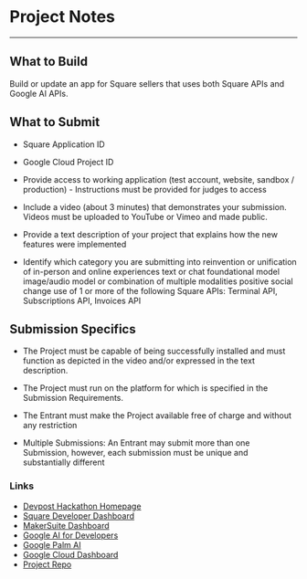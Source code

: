 # Project Notes
---
## What to Build
Build or update an app for Square sellers that uses both Square APIs and Google AI APIs. 

## What to Submit
- Square Application ID

- Google Cloud Project ID

- Provide access to working application (test account, website, sandbox / production) - Instructions must be provided for judges to access

- Include a video (about 3 minutes) that demonstrates your submission. Videos must be uploaded to YouTube or Vimeo and made public.

- Provide a text description of your project that explains how the new features were implemented

- Identify which category you are submitting into
    reinvention or unification of in-person and online experiences
    text or chat foundational model 
    image/audio model or combination of multiple modalities
    positive social change
    use of 1 or more of the following Square APIs: Terminal API, Subscriptions API, Invoices API

## Submission Specifics
- The Project must be capable of being successfully installed and must function as depicted in the video and/or expressed in the text description.

- The Project must run on the platform for which is specified in the Submission Requirements. 

- The Entrant must make the Project available free of charge and without any restriction

- Multiple Submissions: An Entrant may submit more than one Submission, however, each submission must be unique and substantially different
            
### Links            
 
- [Devpost Hackathon Homepage](https://square-google-ai.devpost.com/ "Devpost Hackathon Homepage")
- [Square Developer Dashboard](https://developer.squareup.com/apps "Square Developer Dashboard")
- [MakerSuite Dashboard](https://makersuite.google.com/app/home "MakerSuite Dashboard")
- [Google AI for Developers](https://developers.google.com/focus/ai-development "Google AI for Developers")
- [Google Palm AI](https://developers.generativeai.google/products/palm "Google Palm AI")
- [Google Cloud Dashboard](https://console.cloud.google.com/home/dashboard "Google Cloud Dashboard")
- [Project Repo](https://github.com/kwing25/google-square-ai-hackathon "Project Repo")